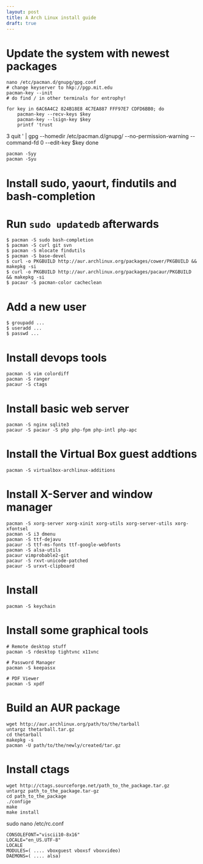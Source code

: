 ```yaml
---
layout: post
title: A Arch Linux install guide
draft: true
---
```


# Update the system with newest packages

    nano /etc/pacman.d/gnupg/gpg.conf
    # change keyserver to hkp://pgp.mit.edu
    pacman-key --init
    # do find / in other terminals for entrophy!

    for key in 6AC6A4C2 824B18E8 4C7EA887 FFF97E7 CDFD6BB0; do
        pacman-key --recv-keys $key
        pacman-key --lsign-key $key
        printf 'trust
3
quit
' | gpg --homedir /etc/pacman.d/gnupg/ --no-permission-warning --command-fd 0 --edit-key $key
    done

    pacman -Syy
    pacman -Syu




# Install sudo, yaourt, findutils and bash-completion
# Run `sudo updatedb` afterwards

    $ pacman -S sudo bash-completion
    $ pacman -S curl git svn
    $ pacman -S mlocate findutils
    $ pacman -S base-devel
    $ curl -o PKGBUILD http://aur.archlinux.org/packages/cower/PKGBUILD && makepkg -si
    $ curl -o PKGBUILD http://aur.archlinux.org/packages/pacaur/PKGBUILD && makepkg -si
    $ pacaur -S pacman-color cacheclean


# Add a new user

    $ groupadd ...
    $ useradd ...
    $ passwd ...


# Install devops tools

    pacman -S vim colordiff
    pacman -S ranger
    pacaur -S ctags


# Install basic web server

    pacman -S nginx sqlite3
    pacaur -S pacaur -S php php-fpm php-intl php-apc


# Install the Virtual Box guest addtions

    pacman -S virtualbox-archlinux-additions


# Install X-Server and window manager

    pacman -S xorg-server xorg-xinit xorg-utils xorg-server-utils xorg-xfontsel
    pacman -S i3 dmenu
    pacman -S ttf-dejavu 
    pacaur -S ttf-ms-fonts ttf-google-webfonts
    pacman -S alsa-utils
    pacaur vimprobable2-git
    pacaur -S rxvt-unicode-patched
    pacaur -S urxvt-clipboard


# Install

    pacman -S keychain


# Install some graphical tools

    # Remote desktop stuff
    pacman -S rdesktop tightvnc x11vnc

    # Password Manager
    pacman -S keepassx

    # PDF Viewer
    pacman -S xpdf

























# Build an AUR package

    wget http://aur.archlinux.org/path/to/the/tarball
    untargz thetarball.tar.gz
    cd thetarball
    makepkg -s
    pacman -U path/to/the/newly/created/tar.gz


# Install ctags

    wget http://ctags.sourceforge.net/path_to_the_package.tar.gz
    untargz path_to_the_package.tar-gz
    cd path_to_the_package
    ./confige
    make
    make install


sudo nano /etc/rc.conf

    CONSOLEFONT="viscii10-8x16"
    LOCALE="en_US.UTF-8"
    LOCALE
    MODULES=( .... vboxguest vboxsf vboxvideo)
    DAEMONS=( .... alsa)
